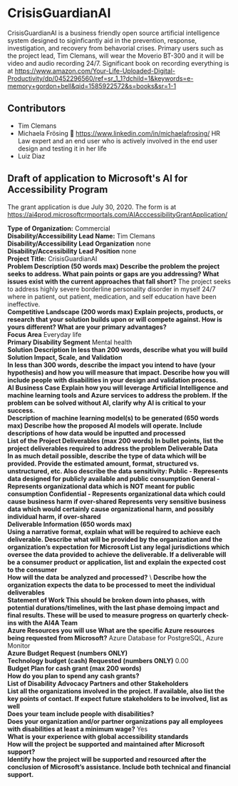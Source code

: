# CrisisGuardianAI

CrisisGuardianAI is a business friendly open source artificial intelligence system designed to siginficantly aid in the prevention, response, investigation, and recovery from behavorial crises. Primary users such as the project lead, Tim Clemans, will wear the Moverio BT-300 and it will be video and audio recording 24/7. Significant book on recording everything is at https://www.amazon.com/Your-Life-Uploaded-Digital-Productivity/dp/0452296560/ref=sr_1_1?dchild=1&keywords=e-memory+gordon+bell&qid=1585922572&s=books&sr=1-1

## Contributors

* Tim Clemans
* Michaela Frösing 🧩 https://www.linkedin.com/in/michaelafrosing/ HR Law expert and an end user who is actively involved in the end user design and testing it in her life 
* Luiz Diaz

## Draft of application to Microsoft's AI for Accessibility Program

The grant application is due July 30, 2020. The form is at https://ai4prod.microsoftcrmportals.com/AIAcccessibilityGrantApplication/

**Type of Organization:** Commercial \
**Disability/Accessibility Lead Name:** Tim Clemans \
**Disability/Accessibility Lead Organization** none \
**Disability/Accessibility Lead Position** none \
**Project Title:** CrisisGuardianAI \
**Problem Description (50 words max) Describe the problem the project seeks to address. What pain points or gaps are you addressing? What issues exist with the current approaches that fall short?** The project seeks to address highly severe borderline personality disorder in myself 24/7 where in patient, out patient, medication, and self education have been ineffective. \
**Competitive Landscape (200 words max) Explain projects, products, or research that your solution builds upon or will compete against. How is yours different? What are your primary advantages?** \
**Focus Area** Everyday life \
**Primary Disability Segment** Mental health \
**Solution Description In less than 200 words, describe what you will build Solution Impact, Scale, and Validation** \
**In less than 300 words, describe the impact you intend to have (your hypothesis) and how you will measure that impact. Describe how you will include people with disabilities in your design and validation process.** \
**AI Business Case Explain how you will leverage Artificial Intelligence and machine learning tools and Azure services to address the problem. If the problem can be solved without AI, clarify why AI is critical to your success.** \
**Description of machine learning model(s) to be generated (650 words max) Describe how the proposed AI models will operate. Include descriptions of how data would be inputted and processed** \
**List of the Project Deliverables (max 200 words) In bullet points, list the project deliverables required to address the problem
Deliverable Data** \
**In as much detail possible, describe the type of data which will be provided. Provide the estimated amount, format, structured vs. unstructured, etc. Also describe the data sensitivity: Public - Represents data designed for publicly available and public consumption
General - Represents organizational data which is NOT meant for public consumption Confidential - Represents organizational data which could cause business harm if over-shared Represents very sensitive business data which would certainly cause organizational harm, and possibly individual harm, if over-shared** \
**Deliverable Information (650 words max)** \
**Using a narrative format, explain what will be required to achieve each deliverable. Describe what will be provided by the organization and the organization’s expectation for Microsoft List any legal jurisdictions which oversee the data provided to achieve the deliverable. If a deliverable will be a consumer product or application, list and explain the expected cost to the consumer** \
**How will the data be analyzed and processed?** \ 
**Describe how the organization expects the data to be processed to meet the individual deliverables** \
**Statement of Work This should be broken down into phases, with potential durations/timelines, with the last phase demoing impact and final results. These will be used to measure progress on quarterly check-ins with the AI4A Team** \
**Azure Resources you will use What are the specific Azure resources being requested from Microsoft?** Azure Database for PostgreSQL, Azure Monitor \
**Azure Budget Request (numbers ONLY)** \
**Technology budget (cash) Requested  (numbers ONLY)** 0.00 \
**Budget Plan for cash grant (max 200 words)** \
**How do you plan to spend any cash grants?** \
**List of Disability Advocacy Partners and other Stakeholders** \
**List all the organizations involved in the project. If available, also list the key points of contact. If expect future stakeholders to be involved, list as well** \
**Does your team include people with disabilities?** \
**Does your organization and/or partner organizations pay all employees with disabilities at least a minimum wage?** Yes \
**What is your experience with global accessibility standards** \
**How will the project be supported and maintained after Microsoft support?** \
**Identify how the project will be supported and resourced after the conclusion of Microsoft’s assistance. Include both technical and financial support.** 

